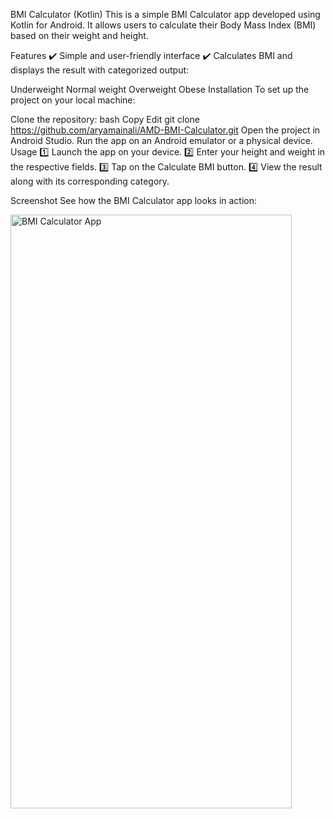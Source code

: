 BMI Calculator (Kotlin)
This is a simple BMI Calculator app developed using Kotlin for Android. It allows users to calculate their Body Mass Index (BMI) based on their weight and height.

Features
✔️ Simple and user-friendly interface
✔️ Calculates BMI and displays the result with categorized output:

Underweight
Normal weight
Overweight
Obese
Installation
To set up the project on your local machine:

Clone the repository:
bash
Copy
Edit
git clone https://github.com/aryamainali/AMD-BMI-Calculator.git
Open the project in Android Studio.
Run the app on an Android emulator or a physical device.
Usage
1️⃣ Launch the app on your device.
2️⃣ Enter your height and weight in the respective fields.
3️⃣ Tap on the Calculate BMI button.
4️⃣ View the result along with its corresponding category.

Screenshot
See how the BMI Calculator app looks in action:

<img src="https://github.com/user-attachments/assets/aab0bf5a-564b-4745-8ced-edf791042646" alt="BMI Calculator App" height="950" width="450"/>
